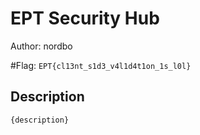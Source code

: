 # EPT Security Hub
Author: nordbo

#Flag: `EPT{cl13nt_s1d3_v4l1d4t1on_1s_l0l}`
## Description
```
{description}
```

